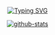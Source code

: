 <div align="center">

[![Typing SVG](https://readme-typing-svg.demolab.com/?lines=总有人间一两风，填我十万八千梦)](https://git.io/typing-svg)

[![github-stats]][home]

[home]: https://github.com/wh-song

[github-stats]: https://github-readme-stats.vercel.app/api?username=wh-song&locale=cn&show_icons=true&include_all_commits=true&theme=transparent&hide_border=true

</div>
